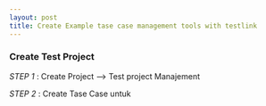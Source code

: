 ```yaml
---
layout: post
title: Create Example tase case management tools with testlink
---
```


### Create Test Project

*STEP 1* : Create Project --> Test project Manajement

*STEP 2* :  Create Tase Case untuk 

